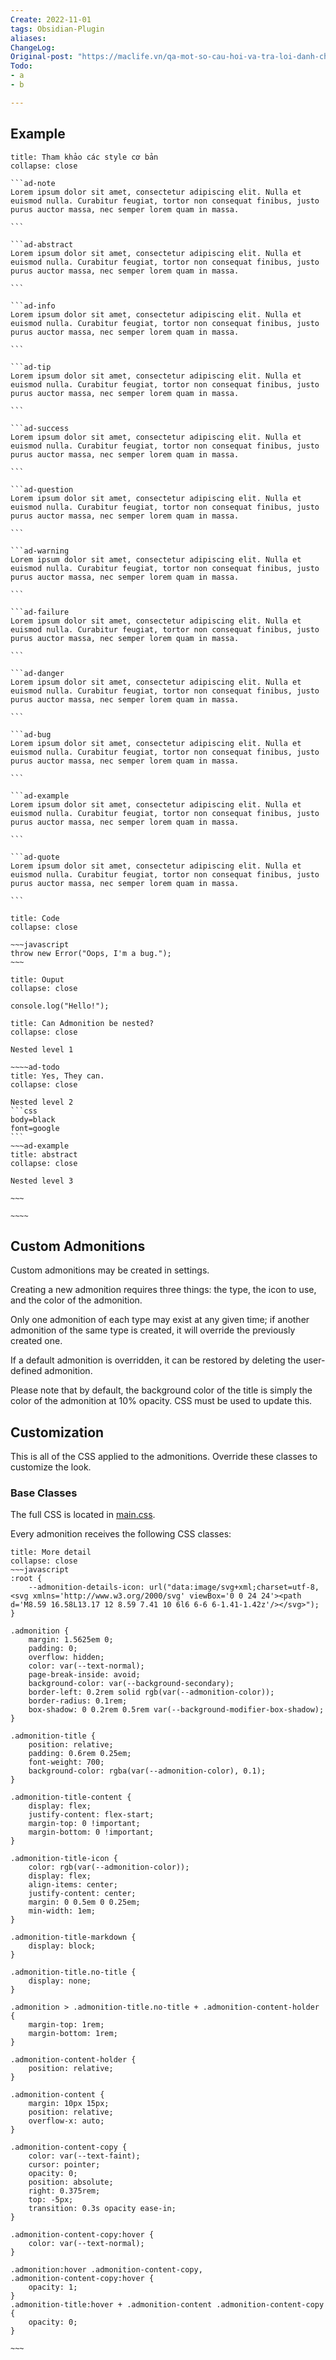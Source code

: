 ```yaml
---
Create: 2022-11-01
tags: Obsidian-Plugin 
aliases:
ChangeLog: 
Original-post: "https://maclife.vn/qa-mot-so-cau-hoi-va-tra-loi-danh-cho-cac-ban-moi-dung-macos.html"
Todo:
- a
- b

---
```

## Example 
````ad-info
title: Tham khảo các style cơ bản
collapse: close

```ad-note
Lorem ipsum dolor sit amet, consectetur adipiscing elit. Nulla et euismod nulla. Curabitur feugiat, tortor non consequat finibus, justo purus auctor massa, nec semper lorem quam in massa.

```

```ad-abstract
Lorem ipsum dolor sit amet, consectetur adipiscing elit. Nulla et euismod nulla. Curabitur feugiat, tortor non consequat finibus, justo purus auctor massa, nec semper lorem quam in massa.

```

```ad-info
Lorem ipsum dolor sit amet, consectetur adipiscing elit. Nulla et euismod nulla. Curabitur feugiat, tortor non consequat finibus, justo purus auctor massa, nec semper lorem quam in massa.

```

```ad-tip
Lorem ipsum dolor sit amet, consectetur adipiscing elit. Nulla et euismod nulla. Curabitur feugiat, tortor non consequat finibus, justo purus auctor massa, nec semper lorem quam in massa.

```

```ad-success
Lorem ipsum dolor sit amet, consectetur adipiscing elit. Nulla et euismod nulla. Curabitur feugiat, tortor non consequat finibus, justo purus auctor massa, nec semper lorem quam in massa.

```

```ad-question
Lorem ipsum dolor sit amet, consectetur adipiscing elit. Nulla et euismod nulla. Curabitur feugiat, tortor non consequat finibus, justo purus auctor massa, nec semper lorem quam in massa.

```

```ad-warning
Lorem ipsum dolor sit amet, consectetur adipiscing elit. Nulla et euismod nulla. Curabitur feugiat, tortor non consequat finibus, justo purus auctor massa, nec semper lorem quam in massa.

```

```ad-failure
Lorem ipsum dolor sit amet, consectetur adipiscing elit. Nulla et euismod nulla. Curabitur feugiat, tortor non consequat finibus, justo purus auctor massa, nec semper lorem quam in massa.

```
    
```ad-danger
Lorem ipsum dolor sit amet, consectetur adipiscing elit. Nulla et euismod nulla. Curabitur feugiat, tortor non consequat finibus, justo purus auctor massa, nec semper lorem quam in massa.

```

```ad-bug
Lorem ipsum dolor sit amet, consectetur adipiscing elit. Nulla et euismod nulla. Curabitur feugiat, tortor non consequat finibus, justo purus auctor massa, nec semper lorem quam in massa.

```

```ad-example
Lorem ipsum dolor sit amet, consectetur adipiscing elit. Nulla et euismod nulla. Curabitur feugiat, tortor non consequat finibus, justo purus auctor massa, nec semper lorem quam in massa.

```

```ad-quote
Lorem ipsum dolor sit amet, consectetur adipiscing elit. Nulla et euismod nulla. Curabitur feugiat, tortor non consequat finibus, justo purus auctor massa, nec semper lorem quam in massa.

```
````

```ad-abstract
title: Code
collapse: close

~~~javascript
throw new Error("Oops, I'm a bug.");
~~~
```

```ad-success
title: Ouput
collapse: close

console.log("Hello!");
```


````ad-question
title: Can Admonition be nested?
collapse: close

Nested level 1

~~~~ad-todo
title: Yes, They can.
collapse: close

Nested level 2
```css
body=black
font=google
```
~~~ad-example
title: abstract
collapse: close

Nested level 3

~~~

~~~~

````

## Custom Admonitions

Custom admonitions may be created in settings.

Creating a new admonition requires three things: the type, the icon to use, and the color of the admonition.

Only one admonition of each type may exist at any given time; if another admonition of the same type is created, it will override the previously created one.

If a default admonition is overridden, it can be restored by deleting the user-defined admonition.

Please note that by default, the background color of the title is simply the color of the admonition at 10% opacity. CSS must be used to update this.

## Customization

This is all of the CSS applied to the admonitions. Override these classes to customize the look.

### Base Classes[](https://github.com/valentine195/obsidian-admonition#base-classes)
The full CSS is located in [main.css](https://github.com/valentine195/obsidian-admonition/blob/master/src/assets/main.css).

Every admonition receives the following CSS classes:

```ad-question
title: More detail
collapse: close
~~~javascript
:root {
    --admonition-details-icon: url("data:image/svg+xml;charset=utf-8,<svg xmlns='http://www.w3.org/2000/svg' viewBox='0 0 24 24'><path d='M8.59 16.58L13.17 12 8.59 7.41 10 6l6 6-6 6-1.41-1.42z'/></svg>");
}

.admonition {
    margin: 1.5625em 0;
    padding: 0;
    overflow: hidden;
    color: var(--text-normal);
    page-break-inside: avoid;
    background-color: var(--background-secondary);
    border-left: 0.2rem solid rgb(var(--admonition-color));
    border-radius: 0.1rem;
    box-shadow: 0 0.2rem 0.5rem var(--background-modifier-box-shadow);
}

.admonition-title {
    position: relative;
    padding: 0.6rem 0.25em;
    font-weight: 700;
    background-color: rgba(var(--admonition-color), 0.1);
}

.admonition-title-content {
    display: flex;
    justify-content: flex-start;
    margin-top: 0 !important;
    margin-bottom: 0 !important;
}

.admonition-title-icon {
    color: rgb(var(--admonition-color));
    display: flex;
    align-items: center;
    justify-content: center;
    margin: 0 0.5em 0 0.25em;
    min-width: 1em;
}

.admonition-title-markdown {
    display: block;
}

.admonition-title.no-title {
    display: none;
}

.admonition > .admonition-title.no-title + .admonition-content-holder {
    margin-top: 1rem;
    margin-bottom: 1rem;
}

.admonition-content-holder {
    position: relative;
}

.admonition-content {
    margin: 10px 15px;
    position: relative;
    overflow-x: auto;
}

.admonition-content-copy {
    color: var(--text-faint);
    cursor: pointer;
    opacity: 0;
    position: absolute;
    right: 0.375rem;
    top: -5px;
    transition: 0.3s opacity ease-in;
}

.admonition-content-copy:hover {
    color: var(--text-normal);
}

.admonition:hover .admonition-content-copy,
.admonition-content-copy:hover {
    opacity: 1;
}
.admonition-title:hover + .admonition-content .admonition-content-copy {
    opacity: 0;
}

~~~
```
